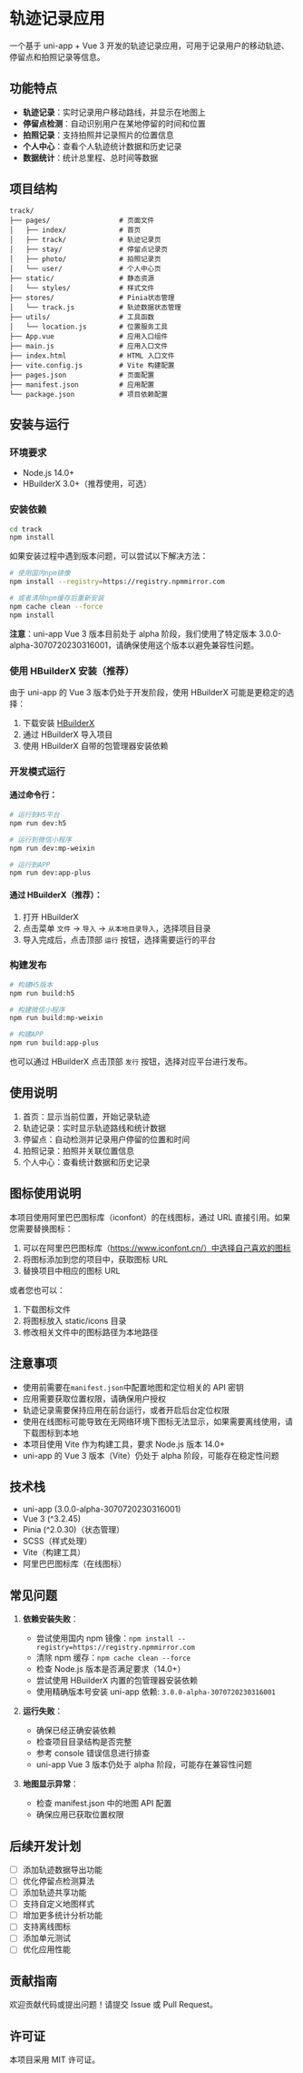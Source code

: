 # 轨迹记录应用

一个基于 uni-app + Vue 3 开发的轨迹记录应用，可用于记录用户的移动轨迹、停留点和拍照记录等信息。

## 功能特点

- **轨迹记录**：实时记录用户移动路线，并显示在地图上
- **停留点检测**：自动识别用户在某地停留的时间和位置
- **拍照记录**：支持拍照并记录照片的位置信息
- **个人中心**：查看个人轨迹统计数据和历史记录
- **数据统计**：统计总里程、总时间等数据

## 项目结构

```
track/
├── pages/                 # 页面文件
│   ├── index/             # 首页
│   ├── track/             # 轨迹记录页
│   ├── stay/              # 停留点记录页
│   ├── photo/             # 拍照记录页
│   └── user/              # 个人中心页
├── static/                # 静态资源
│   └── styles/            # 样式文件
├── stores/                # Pinia状态管理
│   └── track.js           # 轨迹数据状态管理
├── utils/                 # 工具函数
│   └── location.js        # 位置服务工具
├── App.vue                # 应用入口组件
├── main.js                # 应用入口文件
├── index.html             # HTML 入口文件
├── vite.config.js         # Vite 构建配置
├── pages.json             # 页面配置
├── manifest.json          # 应用配置
└── package.json           # 项目依赖配置
```

## 安装与运行

### 环境要求

- Node.js 14.0+
- HBuilderX 3.0+（推荐使用，可选）

### 安装依赖

```bash
cd track
npm install
```

如果安装过程中遇到版本问题，可以尝试以下解决方法：

```bash
# 使用国内npm镜像
npm install --registry=https://registry.npmmirror.com

# 或者清除npm缓存后重新安装
npm cache clean --force
npm install
```

**注意**：uni-app Vue 3 版本目前处于 alpha 阶段，我们使用了特定版本 3.0.0-alpha-3070720230316001，请确保使用这个版本以避免兼容性问题。

### 使用 HBuilderX 安装（推荐）

由于 uni-app 的 Vue 3 版本仍处于开发阶段，使用 HBuilderX 可能是更稳定的选择：

1. 下载安装 [HBuilderX](https://www.dcloud.io/hbuilderx.html)
2. 通过 HBuilderX 导入项目
3. 使用 HBuilderX 自带的包管理器安装依赖

### 开发模式运行

#### 通过命令行：

```bash
# 运行到H5平台
npm run dev:h5

# 运行到微信小程序
npm run dev:mp-weixin

# 运行到APP
npm run dev:app-plus
```

#### 通过 HBuilderX（推荐）：

1. 打开 HBuilderX
2. 点击菜单 `文件` -> `导入` -> `从本地目录导入`，选择项目目录
3. 导入完成后，点击顶部 `运行` 按钮，选择需要运行的平台

### 构建发布

```bash
# 构建H5版本
npm run build:h5

# 构建微信小程序
npm run build:mp-weixin

# 构建APP
npm run build:app-plus
```

也可以通过 HBuilderX 点击顶部 `发行` 按钮，选择对应平台进行发布。

## 使用说明

1. 首页：显示当前位置，开始记录轨迹
2. 轨迹记录：实时显示轨迹路线和统计数据
3. 停留点：自动检测并记录用户停留的位置和时间
4. 拍照记录：拍照并关联位置信息
5. 个人中心：查看统计数据和历史记录

## 图标使用说明

本项目使用阿里巴巴图标库（iconfont）的在线图标，通过 URL 直接引用。如果您需要替换图标：

1. 可以在阿里巴巴图标库（https://www.iconfont.cn/）中选择自己喜欢的图标
2. 将图标添加到您的项目中，获取图标 URL
3. 替换项目中相应的图标 URL

或者您也可以：

1. 下载图标文件
2. 将图标放入 static/icons 目录
3. 修改相关文件中的图标路径为本地路径

## 注意事项

- 使用前需要在`manifest.json`中配置地图和定位相关的 API 密钥
- 应用需要获取位置权限，请确保用户授权
- 轨迹记录需要保持应用在前台运行，或者开启后台定位权限
- 使用在线图标可能导致在无网络环境下图标无法显示，如果需要离线使用，请下载图标到本地
- 本项目使用 Vite 作为构建工具，要求 Node.js 版本 14.0+
- uni-app 的 Vue 3 版本（Vite）仍处于 alpha 阶段，可能存在稳定性问题

## 技术栈

- uni-app (3.0.0-alpha-3070720230316001)
- Vue 3 (^3.2.45)
- Pinia (^2.0.30)（状态管理）
- SCSS（样式处理）
- Vite（构建工具）
- 阿里巴巴图标库（在线图标）

## 常见问题

1. **依赖安装失败**：

   - 尝试使用国内 npm 镜像：`npm install --registry=https://registry.npmmirror.com`
   - 清除 npm 缓存：`npm cache clean --force`
   - 检查 Node.js 版本是否满足要求（14.0+）
   - 尝试使用 HBuilderX 内置的包管理器安装依赖
   - 使用精确版本号安装 uni-app 依赖: `3.0.0-alpha-3070720230316001`

2. **运行失败**：

   - 确保已经正确安装依赖
   - 检查项目目录结构是否完整
   - 参考 console 错误信息进行排查
   - uni-app Vue 3 版本仍处于 alpha 阶段，可能存在兼容性问题

3. **地图显示异常**：
   - 检查 manifest.json 中的地图 API 配置
   - 确保应用已获取位置权限

## 后续开发计划

- [ ] 添加轨迹数据导出功能
- [ ] 优化停留点检测算法
- [ ] 添加轨迹共享功能
- [ ] 支持自定义地图样式
- [ ] 增加更多统计分析功能
- [ ] 支持离线图标
- [ ] 添加单元测试
- [ ] 优化应用性能

## 贡献指南

欢迎贡献代码或提出问题！请提交 Issue 或 Pull Request。

## 许可证

本项目采用 MIT 许可证。
